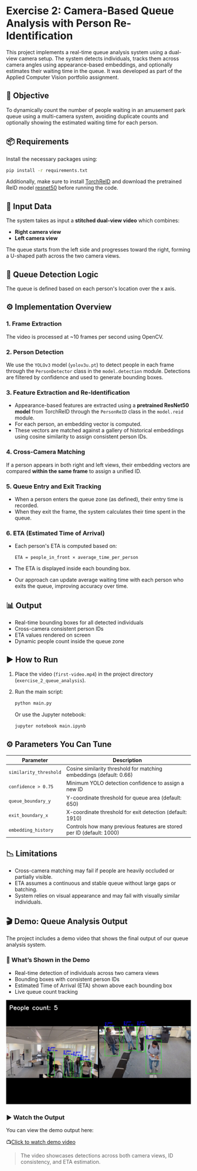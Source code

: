 # Exercise 2: Camera-Based Queue Analysis with Person Re-Identification

This project implements a real-time queue analysis system using a dual-view camera setup. The system detects individuals, tracks them across camera angles using appearance-based embeddings, and optionally estimates their waiting time in the queue. It was developed as part of the Applied Computer Vision portfolio assignment.

## 🎯 Objective

To dynamically count the number of people waiting in an amusement park queue using a multi-camera system, avoiding duplicate counts and optionally showing the estimated waiting time for each person.

## 📦 Requirements

Install the necessary packages using:

```bash
pip install -r requirements.txt
```

Additionally, make sure to install [TorchReID](https://github.com/KaiyangZhou/deep-person-reid) and download the pretrained ReID model [resnet50](https://drive.google.com/file/d/1yiBteqgIZoOeywE8AhGmEQl7FTVwrQmf/view) before running the code.

## 🎥 Input Data

The system takes as input a **stitched dual-view video** which combines:

- **Right camera view**
- **Left camera view**

The queue starts from the left side and progresses toward the right, forming a U-shaped path across the two camera views.

## 📐 Queue Detection Logic

The queue is defined based on each person's location over the x axis.

## ⚙️ Implementation Overview

### 1. Frame Extraction

The video is processed at ~10 frames per second using OpenCV.

### 2. Person Detection

We use the `YOLOv3` model (`yolov3u.pt`) to detect people in each frame through the `PersonDetector` class in the `model.detection` module. Detections are filtered by confidence and used to generate bounding boxes.

### 3. Feature Extraction and Re-Identification

- Appearance-based features are extracted using a **pretrained ResNet50 model** from TorchReID through the `PersonReID` class in the `model.reid` module.
- For each person, an embedding vector is computed.
- These vectors are matched against a gallery of historical embeddings using cosine similarity to assign consistent person IDs.

### 4. Cross-Camera Matching

If a person appears in both right and left views, their embedding vectors are compared **within the same frame** to assign a unified ID.

### 5. Queue Entry and Exit Tracking

- When a person enters the queue zone (as defined), their entry time is recorded.
- When they exit the frame, the system calculates their time spent in the queue.

### 6. ETA (Estimated Time of Arrival)

- Each person's ETA is computed based on:

  ```
  ETA = people_in_front × average_time_per_person
  ```

- The ETA is displayed inside each bounding box.
- Our approach can update average waiting time with each person who exits the queue, improving accuracy over time.

## 📊 Output

- Real-time bounding boxes for all detected individuals
- Cross-camera consistent person IDs
- ETA values rendered on screen
- Dynamic people count inside the queue zone

## ▶️ How to Run

1. Place the video (`first-video.mp4`) in the project directory (`exercise_2_queue_analysis`).

2. Run the main script:

   ```bash
   python main.py
   ```

   Or use the Jupyter notebook:

   ```bash
   jupyter notebook main.ipynb
   ```

## ⚙️ Parameters You Can Tune

| Parameter              | Description                                                           |
| ---------------------- | --------------------------------------------------------------------- |
| `similarity_threshold` | Cosine similarity threshold for matching embeddings (default: 0.66)   |
| `confidence > 0.75`    | Minimum YOLO detection confidence to assign a new ID                  |
| `queue_boundary_y`     | Y-coordinate threshold for queue area (default: 650)                  |
| `exit_boundary_x`      | X-coordinate threshold for exit detection (default: 1910)             |
| `embedding_history`    | Controls how many previous features are stored per ID (default: 1000) |

## 📉 Limitations

- Cross-camera matching may fail if people are heavily occluded or partially visible.
- ETA assumes a continuous and stable queue without large gaps or batching.
- System relies on visual appearance and may fail with visually similar individuals.

## 🎬 Demo: Queue Analysis Output

The project includes a demo video that shows the final output of our queue analysis system.

### 🔹 What’s Shown in the Demo

- Real-time detection of individuals across two camera views
- Bounding boxes with consistent person IDs
- Estimated Time of Arrival (ETA) shown above each bounding box
- Live queue count tracking

![Queue Analysis Example](demo/example.jpeg)

### ▶️ Watch the Output

You can view the demo output here:

📺[Click to watch demo video](https://drive.google.com/file/d/178TXhMfKqrzMf6-Fepgv21G8GMcHcPX0/view)

> The video showcases detections across both camera views, ID consistency, and ETA estimation.
